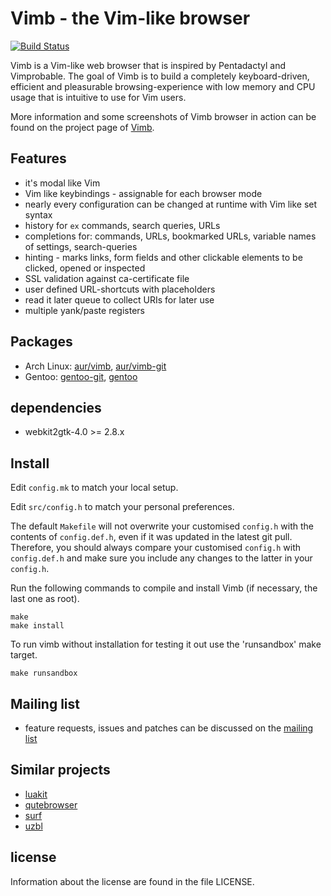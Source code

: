 # Vimb - the Vim-like browser

[![Build Status](https://api.travis-ci.com/fanglingsu/vimb.svg?branch=master)](https://travis-ci.com/fanglingsu/vimb)

Vimb is a Vim-like web browser that is inspired by Pentadactyl and Vimprobable.
The goal of Vimb is to build a completely keyboard-driven, efficient and
pleasurable browsing-experience with low memory and CPU usage that is
intuitive to use for Vim users.

More information and some screenshots of Vimb browser in action can be found on
the project page of [Vimb][].

## Features

- it's modal like Vim
- Vim like keybindings - assignable for each browser mode
- nearly every configuration can be changed at runtime with Vim like set syntax
- history for `ex` commands, search queries, URLs
- completions for: commands, URLs, bookmarked URLs, variable names of settings, search-queries
- hinting - marks links, form fields and other clickable elements to
  be clicked, opened or inspected
- SSL validation against ca-certificate file
- user defined URL-shortcuts with placeholders
- read it later queue to collect URIs for later use
- multiple yank/paste registers

## Packages

- Arch Linux: [aur/vimb][], [aur/vimb-git][]
- Gentoo: [gentoo-git][], [gentoo][]

## dependencies

- webkit2gtk-4.0 >= 2.8.x

## Install

Edit `config.mk` to match your local setup.

Edit `src/config.h` to match your personal preferences.

The default `Makefile` will not overwrite your customised `config.h` with the
contents of `config.def.h`, even if it was updated in the latest git pull.
Therefore, you should always compare your customised `config.h` with
`config.def.h` and make sure you include any changes to the latter in your
`config.h`.

Run the following commands to compile and install Vimb (if necessary, the last one as
root).

    make
    make install

To run vimb without installation for testing it out use the 'runsandbox' make
target.

    make runsandbox

## Mailing list

- feature requests, issues and patches can be discussed on the [mailing list][mail]

## Similar projects

- [luakit](https://luakit.github.io/)
- [qutebrowser](https://www.qutebrowser.org/)
- [surf](https://surf.suckless.org/)
- [uzbl](https://www.uzbl.org/)

## license

Information about the license are found in the file LICENSE.

[aur/vimb]:          https://aur.archlinux.org/packages/vimb
[aur/vimb-git]:      https://aur.archlinux.org/packages/vimb-git
[gentoo-git]:        https://github.com/tharvik/overlay/tree/master/www-client/vimb
[gentoo]:            https://github.com/hsoft/portage-overlay/tree/master/www-client/vimb
[vimb]:              https://fanglingsu.github.io/vimb/ "Vimb - Vim like browser project page"
[mail]:              https://lists.sourceforge.net/lists/listinfo/vimb-users "vimb - mailing list"
